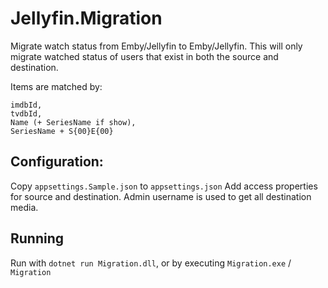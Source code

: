 # Jellyfin.Migration

Migrate watch status from Emby/Jellyfin to Emby/Jellyfin. This will only migrate watched status of users that exist in both the source and destination. 

Items are matched by:
```
imdbId,
tvdbId,
Name (+ SeriesName if show),
SeriesName + S{00}E{00}
```


## Configuration:
Copy `appsettings.Sample.json` to `appsettings.json`
Add access properties for source and destination. Admin username is used to get all destination media.


## Running
Run with `dotnet run Migration.dll`, or by executing `Migration.exe` / `Migration`
